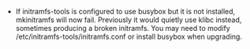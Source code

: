
  * If initramfs-tools is configured to use busybox but it is not
    installed, mkinitramfs will now fail.  Previously it would quietly use
    klibc instead, sometimes producing a broken initramfs.  You may need
    to modify /etc/initramfs-tools/initramfs.conf or install busybox when
    upgrading.


